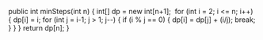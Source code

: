 public int minSteps(int n) {
int[] dp = new int[n+1];
​
for (int i = 2; i <= n; i++) {
dp[i] = i;
for (int j = i-1; j > 1; j--) {
if (i % j == 0) {
dp[i] = dp[j] + (i/j);
break;
}
}
}
return dp[n];
}